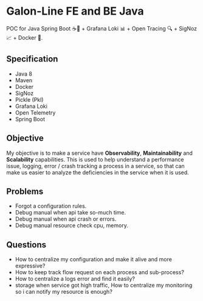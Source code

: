 # Galon-Line FE and BE Java
POC for Java Spring Boot ☕🌱 + Grafana Loki 📊 + Open Tracing 🔍 + SigNoz 📈 + Docker 🐳.

## Specification
- Java 8
- Maven
- Docker
- SigNoz
- Pickle (Pkl)
- Grafana Loki
- Open Telemetry
- Spring Boot

## Objective
My objective is to make a service have **Observability**, **Maintainability** and **Scalability** capabilities.
This is used to help understand a performance issue, logging, error / crash tracking a process in a service, so that can make us easier to analyze the deficiencies in the service when it is used.

## Problems
- Forgot a configuration rules.
- Debug manual when api take so-much time.
- Debug manual when api crash or errors.
- Debug manual resource check cpu, memory.
  
## Questions
- How to centralize my configuration and make it alive and more expressive?
- How to keep track flow request on each process and sub-process?
- How to centralize a logs error and find it easily?
- storage when service got high traffic, How to centralize my monitoring so i can notify my resource is enough?

